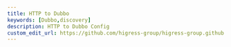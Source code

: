 ```yaml
---
title: HTTP to Dubbo
keywords: [Dubbo,discovery]
description: HTTP to Dubbo Config
custom_edit_url: https://github.com/higress-group/higress-group.github.io/blob/main/i18n/en-us/docusaurus-plugin-content-docs/current/user/dubbo-http2rpc.md
---
```

